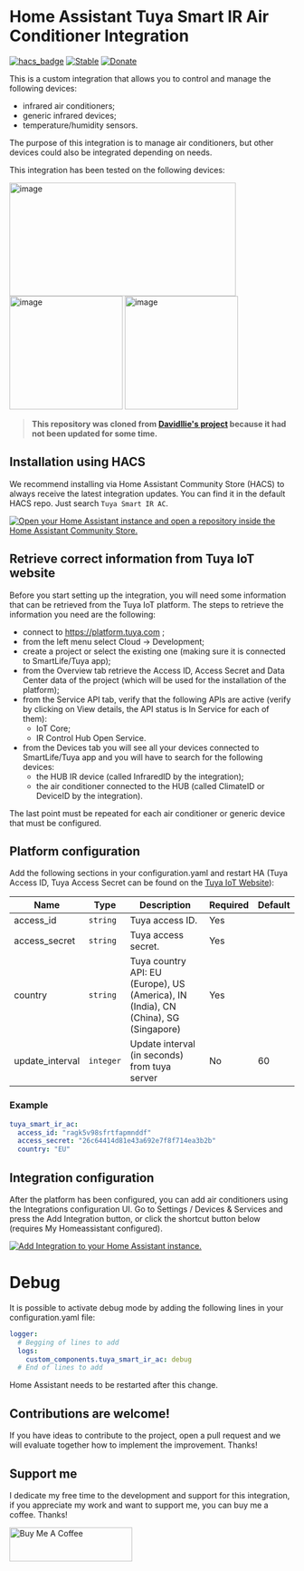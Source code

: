# Home Assistant Tuya Smart IR Air Conditioner Integration
[![hacs_badge](https://img.shields.io/badge/HACS-Default-orange.svg)](https://github.com/hacs/integration)
[![Stable](https://img.shields.io/github/v/release/EnzoD86/tuya-smart-ir-ac)](https://github.com/EnzoD86/tuya-smart-ir-ac/releases/latest)
[![Donate](https://img.shields.io/badge/donate-BuyMeCoffee-yellow.svg)](https://www.buymeacoffee.com/enzod86)

This is a custom integration that allows you to control and manage the following devices:

- infrared air conditioners;
- generic infrared devices;
- temperature/humidity sensors.

The purpose of this integration is to manage air conditioners, but other devices could also be integrated depending on needs.

This integration has been tested on the following devices:

<img width="400" height="200" alt="image" src="https://github.com/user-attachments/assets/0c1ed6ea-a2b7-43ca-a979-94ff6e3499dc" />

<img width="200" height="200" alt="image" src="https://github.com/user-attachments/assets/c811bdf9-c9cf-4df3-a1b8-fd4cc7152db9" />

<img width="200" height="200" alt="image" src="https://github.com/user-attachments/assets/e6d6a44f-41b3-4fff-be7f-390dd3a1d344" />


>  **This repository was cloned from [DavidIlie's project](https://github.com/DavidIlie/tuya-smart-ir-ac) because it had not been updated for some time.**

## Installation using HACS
We recommend installing via Home Assistant Community Store (HACS) to always receive the latest integration updates.
You can find it in the default HACS repo. Just search `Tuya Smart IR AC`.

[![Open your Home Assistant instance and open a repository inside the Home Assistant Community Store.](https://my.home-assistant.io/badges/hacs_repository.svg)](https://my.home-assistant.io/redirect/hacs_repository/?owner=EnzoD86&repository=tuya-smart-ir-ac&category=integration)

## Retrieve correct information from Tuya IoT website
Before you start setting up the integration, you will need some information that can be retrieved from the Tuya IoT platform.
The steps to retrieve the information you need are the following:
- connect to https://platform.tuya.com ;
- from the left menu select Cloud -> Development;
- create a project or select the existing one (making sure it is connected to SmartLife/Tuya app);
- from the Overview tab retrieve the Access ID, Access Secret and Data Center data of the project (which will be used for the installation of the platform);
- from the Service API tab, verify that the following APIs are active (verify by clicking on View details, the API status is In Service for each of them):
  - IoT Core;
  - IR Control Hub Open Service.
- from the Devices tab you will see all your devices connected to SmartLife/Tuya app and you will have to search for the following devices:
  - the HUB IR device (called InfraredID by the integration);
  - the air conditioner connected to the HUB (called ClimateID or DeviceID by the integration).

The last point must be repeated for each air conditioner or generic device that must be configured.

## Platform configuration
Add the following sections in your configuration.yaml and restart HA (Tuya Access ID, Tuya Access Secret can be found on the [Tuya IoT Website](https://platform.tuya.com/)):

| Name                 | Type      | Description                                                                         | Required | Default |
| -------------------- | --------- | ----------------------------------------------------------------------------------- | -------- | ------- |
| access_id            | `string`  | Tuya access ID.                                                                     | Yes      |         |
| access_secret        | `string`  | Tuya access secret.                                                                 | Yes      |         |
| country              | `string`  | Tuya country API: EU (Europe), US (America), IN (India), CN (China), SG (Singapore) | Yes      |         |
| update_interval      | `integer` | Update interval (in seconds) from tuya server                                       | No       | 60      |

### Example
```yaml
tuya_smart_ir_ac:
  access_id: "ragk5v98sfrtfapmnddf"
  access_secret: "26c64414d81e43a692e7f8f714ea3b2b"
  country: "EU"
```

## Integration configuration
After the platform has been configured, you can add air conditioners using the Integrations configuration UI.
Go to Settings / Devices & Services and press the Add Integration button, or click the shortcut button below (requires My Homeassistant configured).

[![Add Integration to your Home Assistant
instance.](https://my.home-assistant.io/badges/config_flow_start.svg)](https://my.home-assistant.io/redirect/config_flow_start/?domain=tuya_smart_ir_ac)

# Debug
It is possible to activate debug mode by adding the following lines in your configuration.yaml file:

```yaml
logger:
  # Begging of lines to add
  logs:
    custom_components.tuya_smart_ir_ac: debug
  # End of lines to add
```
Home Assistant needs to be restarted after this change.


## Contributions are welcome!
If you have ideas to contribute to the project, open a pull request and we will evaluate together how to implement the improvement. Thanks!

## Support me
I dedicate my free time to the development and support for this integration, if you appreciate my work and want to support me, you can buy me a coffee. Thanks!

<a href="https://www.buymeacoffee.com/enzod86" target="_blank"><img src="https://cdn.buymeacoffee.com/buttons/v2/default-blue.png" alt="Buy Me A Coffee" style="height: 60px !important;width: 217px !important;" ></a>
